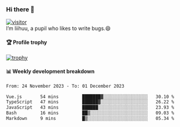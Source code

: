 ### Hi there 👋
[![visitor](https://visitor-badge.glitch.me/badge?page_id=liihuu&right_color=blue)](https://github.com/liihuu)<br>
I’m liihuu, a pupil who likes to write bugs.😄


#### 🏆 Profile trophy
[![trophy](https://github-profile-trophy.vercel.app?username=liihuu&margin-w=16&margin-h=16&rank=-C,-B)](https://github.com/liihuu)


#### 📊 Weekly development breakdown
<!--START_SECTION:waka-->

```txt
From: 24 November 2023 - To: 01 December 2023

Vue.js       54 mins         ███████▓░░░░░░░░░░░░░░░░░   30.10 %
TypeScript   47 mins         ██████▓░░░░░░░░░░░░░░░░░░   26.22 %
JavaScript   43 mins         ██████░░░░░░░░░░░░░░░░░░░   23.93 %
Bash         16 mins         ██▒░░░░░░░░░░░░░░░░░░░░░░   09.03 %
Markdown     9 mins          █▒░░░░░░░░░░░░░░░░░░░░░░░   05.34 %
```

<!--END_SECTION:waka-->

<!--
**liihuu/liihuu** is a ✨ _special_ ✨ repository because its `README.md` (this file) appears on your GitHub profile.

Here are some ideas to get you started:

- 🔭 I’m currently working on ...
- 🌱 I’m currently learning ...
- 👯 I’m looking to collaborate on ...
- 🤔 I’m looking for help with ...
- 💬 Ask me about ...
- 📫 How to reach me: ...
- 😄 Pronouns: ...
- ⚡ Fun fact: ...
-->
